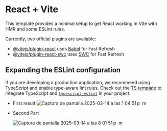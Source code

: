 # React + Vite

This template provides a minimal setup to get React working in Vite with HMR and some ESLint rules.

Currently, two official plugins are available:

- [@vitejs/plugin-react](https://github.com/vitejs/vite-plugin-react/blob/main/packages/plugin-react/README.md) uses [Babel](https://babeljs.io/) for Fast Refresh
- [@vitejs/plugin-react-swc](https://github.com/vitejs/vite-plugin-react-swc) uses [SWC](https://swc.rs/) for Fast Refresh

## Expanding the ESLint configuration

If you are developing a production application, we recommend using TypeScript and enable type-aware lint rules. Check out the [TS template](https://github.com/vitejs/vite/tree/main/packages/create-vite/template-react-ts) to integrate TypeScript and [`typescript-eslint`](https://typescript-eslint.io) in your project.

- First result
![Captura de pantalla 2025-03-14 a las 1 04 51 p  m](https://github.com/user-attachments/assets/4062c283-50d5-49e9-8c52-a53b6f66fbb9)

- Second Part

  ![Captura de pantalla 2025-03-14 a las 8 01 51 p  m](https://github.com/user-attachments/assets/63096bdc-e1e7-42bd-8d69-bca049973f7c)

